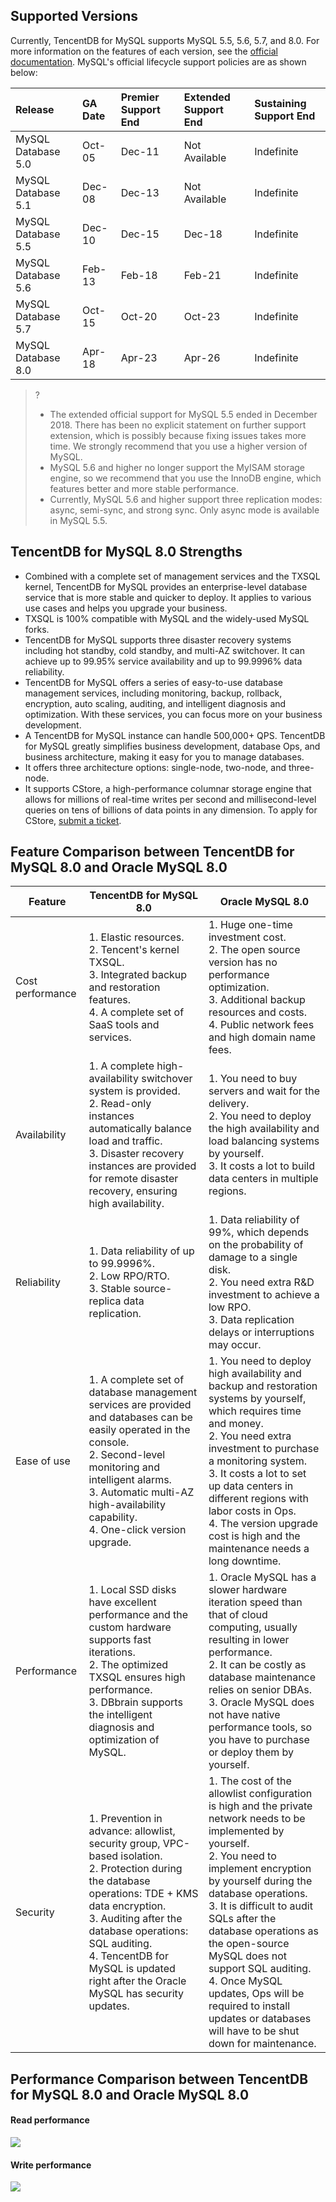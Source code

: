 ## Supported Versions
Currently, TencentDB for MySQL supports MySQL 5.5, 5.6, 5.7, and 8.0. For more information on the features of each version, see the [official documentation](https://dev.mysql.com/doc/refman/5.7/en/). MySQL's official lifecycle support policies are as shown below:

| Release            | GA Date | Premier Support End | Extended Support End | Sustaining Support End |
| :------------------ | :------- | :------------ | :------------- | :-----------|
| MySQL Database 5.0 | Oct-05  | Dec-11              | Not Available        | Indefinite             |
| MySQL Database 5.1 | Dec-08  | Dec-13              | Not Available        | Indefinite             |
| MySQL Database 5.5 | Dec-10  | Dec-15              | Dec-18               | Indefinite             |
| MySQL Database 5.6 | Feb-13  | Feb-18              | Feb-21               | Indefinite             |
| MySQL Database 5.7 | Oct-15  | Oct-20              | Oct-23               | Indefinite             |
| MySQL Database 8.0 | Apr-18  | Apr-23              | Apr-26               | Indefinite             |

>?
> - The extended official support for MySQL 5.5 ended in December 2018. There has been no explicit statement on further support extension, which is possibly because fixing issues takes more time. We strongly recommend that you use a higher version of MySQL.
> - MySQL 5.6 and higher no longer support the MyISAM storage engine, so we recommend that you use the InnoDB engine, which features better and more stable performance.
> - Currently, MySQL 5.6 and higher support three replication modes: async, semi-sync, and strong sync. Only async mode is available in MySQL 5.5.


## TencentDB for MySQL 8.0 Strengths
- Combined with a complete set of management services and the TXSQL kernel, TencentDB for MySQL provides an enterprise-level database service that is more stable and quicker to deploy. It applies to various use cases and helps you upgrade your business.
- TXSQL is 100% compatible with MySQL and the widely-used MySQL forks.
- TencentDB for MySQL supports three disaster recovery systems including hot standby, cold standby, and multi-AZ switchover. It can achieve up to 99.95% service availability and up to 99.9996% data reliability.
- TencentDB for MySQL offers a series of easy-to-use database management services, including monitoring, backup, rollback, encryption, auto scaling, auditing, and intelligent diagnosis and optimization. With these services, you can focus more on your business development.
- A TencentDB for MySQL instance can handle 500,000+ QPS. TencentDB for MySQL greatly simplifies business development, database Ops, and business architecture, making it easy for you to manage databases.
- It offers three architecture options: single-node, two-node, and three-node.
- It supports CStore, a high-performance columnar storage engine that allows for millions of real-time writes per second and millisecond-level queries on tens of billions of data points in any dimension. To apply for CStore, [submit a ticket](https://console.cloud.tencent.com/workorder/category).

## Feature Comparison between TencentDB for MySQL 8.0 and Oracle MySQL 8.0

| Feature | TencentDB for MySQL 8.0                                 | Oracle MySQL 8.0                                         |
| ------ | ------------------------------------------------------------ | ------------------------------------------------------------ |
| Cost performance | 1. Elastic resources. <br>2. Tencent's kernel TXSQL. <br>3. Integrated backup and restoration features. <br>4. A complete set of SaaS tools and services. | 1. Huge one-time investment cost. <br>2. The open source version has no performance optimization. <br>3. Additional backup resources and costs. <br>4. Public network fees and high domain name fees. |
| Availability | 1. A complete high-availability switchover system is provided. <br>2. Read-only instances automatically balance load and traffic. <br>3. Disaster recovery instances are provided for remote disaster recovery, ensuring high availability. | 1. You need to buy servers and wait for the delivery. <br>2. You need to deploy the high availability and load balancing systems by yourself. <br>3. It costs a lot to build data centers in multiple regions. |
| Reliability | 1. Data reliability of up to 99.9996%. <br>2. Low RPO/RTO. <br>3. Stable source-replica data replication. | 1. Data reliability of 99%, which depends on the probability of damage to a single disk. <br>2. You need extra R&D investment to achieve a low RPO. <br>3. Data replication delays or interruptions may occur. |
| Ease of use | 1. A complete set of database management services are provided and databases can be easily operated in the console. <br>2. Second-level monitoring and intelligent alarms. <br>3. Automatic multi-AZ high-availability capability. <br>4. One-click version upgrade. | 1. You need to deploy high availability and backup and restoration systems by yourself, which requires time and money. <br>2. You need extra investment to purchase a monitoring system. <br>3. It costs a lot to set up data centers in different regions with labor costs in Ops. <br>4. The version upgrade cost is high and the maintenance needs a long downtime. |
| Performance   | 1. Local SSD disks have excellent performance and the custom hardware supports fast iterations. <br>2. The optimized TXSQL ensures high performance. <br>3. DBbrain supports the intelligent diagnosis and optimization of MySQL. | 1. Oracle MySQL has a slower hardware iteration speed than that of cloud computing, usually resulting in lower performance. <br>2. It can be costly as database maintenance relies on senior DBAs. <br>3. Oracle MySQL does not have native performance tools, so you have to purchase or deploy them by yourself. |
| Security   | 1. Prevention in advance: allowlist, security group, VPC-based isolation. <br>2. Protection during the database operations: TDE + KMS data encryption. <br>3. Auditing after the database operations: SQL auditing. <br>4. TencentDB for MySQL is updated right after the Oracle MySQL has security updates. | 1. The cost of the allowlist configuration is high and the private network needs to be implemented by yourself. <br>2. You need to implement encryption by yourself during the database operations. <br>3. It is difficult to audit SQLs after the database operations as the open-source MySQL does not support SQL auditing. <br>4. Once MySQL updates, Ops will be required to install updates or databases will have to be shut down for maintenance. |

## Performance Comparison between TencentDB for MySQL 8.0 and Oracle MySQL 8.0
#### Read performance
![](https://main.qcloudimg.com/raw/1bf9f7294ca6b4631f203333819ab2a1.png)

#### Write performance
![](https://main.qcloudimg.com/raw/f77b34eb5c769539325b2f04a539ad4f.png)

